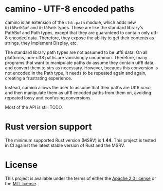 # camino - UTF-8 encoded paths

camino is an extension of the `std::path` module, which adds new `Utf8PathBuf` and `Utf8Path` types.
These are like the standard library's PathBuf and Path types, except that they are guaranteed to
contain only utf-8 encoded data. Therefore, they expose the ability to get their contents as
strings, they implement Display, etc.

The standard library path types are not assumed to be utf8 data. On all platforms, non-utf8 paths
are vanishingly uncommon. Therefore, many programs that want to manipulate paths *do* assume they
contain utf8 data, and convert them to strs as necessary. However, becaues this conversion is not
encoded in the Path type, it needs to be repeated again and again, creating a frustrating
experience.

Instead, camino allows the user to assume that their paths are Utf8 *once*, and then manipulate them
as utf8 encoded paths from them on, avoiding repeated lossy and confusing conversions.

Most of the API is still TODO.

# Rust version support

The minimum supported Rust version (MSRV) is **1.44**. This project is tested in CI against the latest stable version of
Rust and the MSRV.

# License

This project is available under the terms of either the [Apache 2.0 license](LICENSE-APACHE) or the [MIT
license](LICENSE-MIT).
